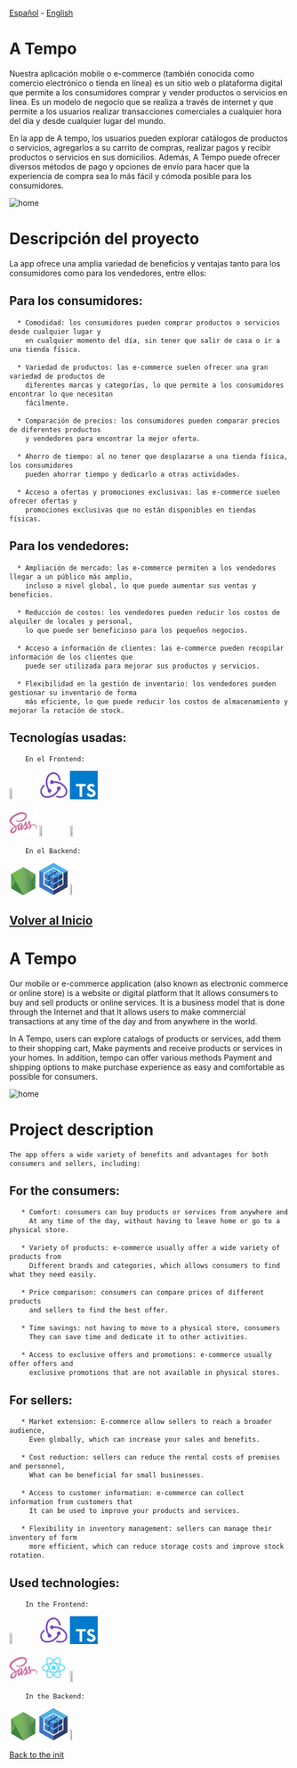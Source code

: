 <a name="beginning"></a>
[Español](#ES) - [English](#EN)

<a name="ES"></a>

# A Tempo

  Nuestra aplicación mobile o e-commerce (también conocida como comercio electrónico o tienda en línea) es un sitio web o plataforma digital que 
permite a los consumidores comprar y vender productos o servicios en línea. Es un modelo de negocio que se realiza a través de internet y que
permite a los usuarios realizar transacciones comerciales a cualquier hora del día y desde cualquier lugar del mundo.

  En la app de A tempo, los usuarios pueden explorar catálogos de productos o servicios, agregarlos a su carrito de compras, 
realizar pagos y recibir productos o servicios en sus domicilios. Además, A Tempo puede ofrecer diversos métodos 
de pago y opciones de envío para hacer que la experiencia de compra sea lo más fácil y cómoda posible para los consumidores.

![home](https://user-images.githubusercontent.com/105388226/221022349-c242fff6-54a7-47ed-bee9-aca4e9715bf8.png)


# Descripción del proyecto

La app ofrece una amplia variedad de beneficios y ventajas tanto para los consumidores como para los vendedores, entre ellos:

  ## Para los consumidores:

      * Comodidad: los consumidores pueden comprar productos o servicios desde cualquier lugar y 
        en cualquier momento del día, sin tener que salir de casa o ir a una tienda física.

      * Variedad de productos: las e-commerce suelen ofrecer una gran variedad de productos de 
        diferentes marcas y categorías, lo que permite a los consumidores encontrar lo que necesitan 
        fácilmente.

      * Comparación de precios: los consumidores pueden comparar precios de diferentes productos 
        y vendedores para encontrar la mejor oferta.

      * Ahorro de tiempo: al no tener que desplazarse a una tienda física, los consumidores 
        pueden ahorrar tiempo y dedicarlo a otras actividades.

      * Acceso a ofertas y promociones exclusivas: las e-commerce suelen ofrecer ofertas y 
        promociones exclusivas que no están disponibles en tiendas físicas.

  ## Para los vendedores:

      * Ampliación de mercado: las e-commerce permiten a los vendedores llegar a un público más amplio,
        incluso a nivel global, lo que puede aumentar sus ventas y beneficios.

      * Reducción de costos: los vendedores pueden reducir los costos de alquiler de locales y personal,
        lo que puede ser beneficioso para los pequeños negocios.

      * Acceso a información de clientes: las e-commerce pueden recopilar información de los clientes que 
        puede ser utilizada para mejorar sus productos y servicios.

      * Flexibilidad en la gestión de inventario: los vendedores pueden gestionar su inventario de forma 
        más eficiente, lo que puede reducir los costos de almacenamiento y mejorar la rotación de stock.

## Tecnologías usadas:

        En el Frontend:

<p align="left">
<img src="https://avatars.githubusercontent.com/u/5155369?s=200&v=4"  width=10% height=10%>
<img src="https://raw.githubusercontent.com/github/explore/80688e429a7d4ef2fca1e82350fe8e3517d3494d/topics/redux/redux.png"  width=10% height=10%>
<img src="https://raw.githubusercontent.com/github/explore/80688e429a7d4ef2fca1e82350fe8e3517d3494d/topics/typescript/typescript.png"  width=10% height=10%>

</p> 
<p align="left">
<img src="https://raw.githubusercontent.com/github/explore/80688e429a7d4ef2fca1e82350fe8e3517d3494d/topics/sass/sass.png"  width=10% height=10%>
<img src="https://user-images.githubusercontent.com/69209369/116448711-ccedd500-a82f-11eb-8a08-b53db08f6156.png" width=10% height=10%>
<img src="https://vitejs.dev/logo-with-shadow.png" width=10% height=10%>
</p>

        En el Backend:

<p align="left">
<img src="https://raw.githubusercontent.com/github/explore/80688e429a7d4ef2fca1e82350fe8e3517d3494d/topics/nodejs/nodejs.png"  width=10% height=10%> 
<img src="https://github.com/sequelize/sequelize/raw/main/logo.svg"  width=10% height=10%>
<img src="https://www.postgresql.org/media/img/about/press/elephant.png" width=8% height=8%>
</p>


[Volver al Inicio](#beginning)
---

<a name="EN"></a>

# A Tempo

Our mobile or e-commerce application (also known as electronic commerce or online store) is a website or digital platform that
It allows consumers to buy and sell products or online services. It is a business model that is done through the Internet and that
It allows users to make commercial transactions at any time of the day and from anywhere in the world.

   In A Tempo, users can explore catalogs of products or services, add them to their shopping cart,
Make payments and receive products or services in your homes. In addition, tempo can offer various methods
Payment and shipping options to make purchase experience as easy and comfortable as possible for consumers.

![home](https://user-images.githubusercontent.com/105388226/221022349-c242fff6-54a7-47ed-bee9-aca4e9715bf8.png)

# Project description
    The app offers a wide variety of benefits and advantages for both consumers and sellers, including:
    
   ## For the consumers:

       * Comfort: consumers can buy products or services from anywhere and
         At any time of the day, without having to leave home or go to a physical store.

       * Variety of products: e-commerce usually offer a wide variety of products from
         Different brands and categories, which allows consumers to find what they need easily.

       * Price comparison: consumers can compare prices of different products
         and sellers to find the best offer.

       * Time savings: not having to move to a physical store, consumers
         They can save time and dedicate it to other activities.

       * Access to exclusive offers and promotions: e-commerce usually offer offers and
         exclusive promotions that are not available in physical stores.

   ## For sellers:

       * Market extension: E-commerce allow sellers to reach a broader audience,
         Even globally, which can increase your sales and benefits.

       * Cost reduction: sellers can reduce the rental costs of premises and personnel,
         What can be beneficial for small businesses.

       * Access to customer information: e-commerce can collect information from customers that
         It can be used to improve your products and services.

       * Flexibility in inventory management: sellers can manage their inventory of form
         more efficient, which can reduce storage costs and improve stock rotation.


 ## Used technologies:

        In the Frontend:

<p align="left">
<img src="https://avatars.githubusercontent.com/u/5155369?s=200&v=4"  width=10% height=10%>
<img src="https://raw.githubusercontent.com/github/explore/80688e429a7d4ef2fca1e82350fe8e3517d3494d/topics/redux/redux.png"  width=10% height=10%>
<img src="https://raw.githubusercontent.com/github/explore/80688e429a7d4ef2fca1e82350fe8e3517d3494d/topics/typescript/typescript.png"  width=10% height=10%>

</p> 
<p align="left">
<img src="https://raw.githubusercontent.com/github/explore/80688e429a7d4ef2fca1e82350fe8e3517d3494d/topics/sass/sass.png"  width=10% height=10%>
<img src="https://raw.githubusercontent.com/github/explore/80688e429a7d4ef2fca1e82350fe8e3517d3494d/topics/react/react.png" width=10% height=10%>
<img src="https://vitejs.dev/logo-with-shadow.png" width=10% height=10%>
</p>

        In the Backend:

<p align="left">
<img src="https://raw.githubusercontent.com/github/explore/80688e429a7d4ef2fca1e82350fe8e3517d3494d/topics/nodejs/nodejs.png"  width=10% height=10%> 
<img src="https://github.com/sequelize/sequelize/raw/main/logo.svg"  width=10% height=10%>
<img src="https://www.postgresql.org/media/img/about/press/elephant.png" width=8% height=8%>
</p>


[Back to the init](#beginning)
